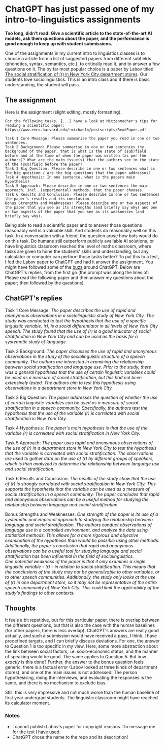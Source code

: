 # ChatGPT has just passed one of my intro-to-linguistics assignments

**Too long, didn't read: Give a scientific article to the state-of-the-art AI models, ask them questions about the paper, and the performance is good enough to keep up with student submissions.**

One of the assignments in my current intro to linguistics classes is to choose a article from a list of suggested papers from different subfields (phonetics, syntax, semantics, etc.), to critically read it, and to answer a few questions on it. The by far most popular choice is a paper by Labov titled [The social stratification of (r) in New York City department stores](http://archive.cunyhumanitiesalliance.org/ell101fall18/wp-content/uploads/sites/34/2018/10/The-Social-Stratification-of-r-in-NYC-Departments-Stores-Labov.pdf). Our students love sociolinguistics. This is an intro class and if there is basic understanding, the student will pass. 

## The assignment

Here is the assignment (slight editing, mostly formatting). 

```
For the following tasks, [...] have a look at Mitzenmacher's tips for reading a scientific paper: https://www.eecs.harvard.edu/~michaelm/postscripts/ReadPaper.pdf

Task 1 Core Message: Please summarise the paper you read in one or two sentences. 
Task 2 Background: Please summarise in one or two sentences the background of the paper, that is what is the state of (sub)field before and at the time of when the paper was written (as per the authors)? What are the main issue(s) that the authors see in the state of the (sub)field before the paper? 
Task 3 Big Question: Please describe in one or two sentences what is the big question / are the big questions that the paper addresses? 
Task 4 Hypothesis: In one sentence, what is the papers main hypothesis? 
Task 5 Approach: Please describe in one or two sentences the main approach, incl. (experimental) methods, that the paper chooses. 
Task 6 Results and Conclusion: Please describe in one or two sentences the paper's results and its conclusion. 
Bonus Strengths and Weaknesses: Please describe one or two aspects of the paper that you see as its strengths (and briefly say why) and one or two aspects of the paper that you see as its weaknesses (and briefly say why).
```

Being able to read a scientific paper and to answer those questions reasonably well is a valuable skill. And students do reasonably well on this task. In a conversation with a friend, the question arose how bots would do on this task. Do humans still outperform publicly available AI solutions, or have linguistics classroom reached the level of maths classroom, where tasks are given to hone the students' skills and understanding, but any calculator or computer can perform those tasks better? To put this to a test, I fed the Labov paper to [ChatGPT](https://chat.openai.com/chat) and had it answer the assignment. You might have followed some of the [buzz](https://hbr.org/2022/12/chatgpt-and-how-ai-disrupts-industries) around ChatGPT. Below are ChatGPT's replies, from the first go (the prompt was along the lines of: Please read the following paper and then answer my questions about the paper; then followed by the questions). 

## ChatGPT's replies

Task 1 Core Message: *The paper describes the use of rapid and anonymous observations in a sociolinguistic study of New York City. The study was conducted to test the hypothesis that the use of a specific linguistic variable, (r), is a social differentiator in all levels of New York City speech. The study found that the use of (r) is a good indicator of social stratification in New York City and can be used as the basis for a systematic study of language.*
 
Task 2 Background: *The paper discusses the use of rapid and anonymous observations in the study of the sociolinguistic structure of a speech community. The authors are interested in examining the relationship between social stratification and language use. Prior to the study, there was a general hypothesis that the use of certain linguistic variables could be used as a measure of social stratification, but this had not been extensively tested. The authors aim to test this hypothesis using observations in a department store in New York City.*

Task 3 Big Question: *The paper addresses the question of whether the use of certain linguistic variables can be used as a measure of social stratification in a speech community. Specifically, the authors test the hypothesis that the use of the variable (r) is correlated with social stratification in New York City.*

Task 4 Hypothesis: *The paper's main hypothesis is that the use of the variable (r) is correlated with social stratification in New York City.*

Task 5 Approach: *The paper uses rapid and anonymous observations of the use of (r) in a department store in New York City to test the hypothesis that the variable is correlated with social stratification. The observations are used to gather data on the use of (r) by different groups of speakers, which is then analyzed to determine the relationship between language use and social stratification.*

Task 6 Results and Conclusion: *The results of the study show that the use of (r) is strongly correlated with social stratification in New York City. This supports the hypothesis that the variable can be used as a measure of social stratification in a speech community. The paper concludes that rapid and anonymous observations can be a useful method for studying the relationship between language and social stratification.*
 
Bonus Strengths and Weaknesses: *One strength of the paper is its use of a systematic and empirical approach to studying the relationship between language and social stratification. The authors conduct observations of language use in a controlled environment, and analyze the data using statistical methods. This allows for a more rigorous and objective examination of the hypothesis than would be possible using other methods. Additionally, the paper's conclusion that rapid and anonymous observations can be a useful tool for studying language and social stratification has been influential in the field of sociolinguistics.*  
*One potential weakness of the paper is that it only examines a single linguistic variable - (r) - in relation to social stratification. This means that the conclusions of the study may not be generalizable to other variables, or to other speech communities. Additionally, the study only looks at the use of (r) in one department store, so it may not be representative of the entire speech community of New York City. This could limit the applicability of the study's findings to other contexts.*

## Thoughts

It feels a bit repetitive, but for this particular paper, there is overlap between the different questions, but that is also the case with the human baselines (for other papers, there is less overlap). ChatGPT's answers are really good actually, and such a submission would have received a pass, I think. I have predefined targets, and I can briefly discuss deviations. For one, the answer to Question 1 is too specific in my view. Here, some more abstraction about the link between social factors, i.e. socio-economic status, and the manner of speaking would be good. The same applies to Question 5: But how *exactly* is this done? Further, the answer to the bonus question feels generic, there is a factual error (Labov looked at three kinds of department stores), and one of the main issues is not addressed: The person hypothesising, doing the interviews, and evaluating the responses is the same, and there is no mechanism to exclude bias. 

Still, this is very impressive and not much worse than the human baseline of first year undergrad students. The linguistic classroom might have reached its calculator moment. 

### Notes

- I cannot publish Labov's paper for copyright reasons. Do message me for the text I have used. 
- ChatGPT chose the name to the repo and its description! 
